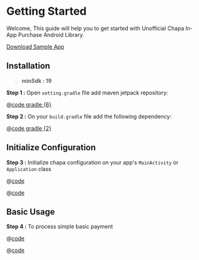 # Getting Started

Welcome, This guide will help you to get started with Unofficial Chapa In-App Purchase Android Library.

[Download Sample App](https://bit.ly/example-apk)

## Installation

> **minSdk : 19**

**Step 1 :** Open ```setting.gradle``` file add maven jetpack repository:

@[code gradle {6}](./code_snippet/other/setting.gradle)

**Step 2 :** On your ```build.gradle``` file add the following dependency:

@[code gradle {2}](./code_snippet/other/build.gradle)

## Initialize Configuration

**Step 3 :** Initialize chapa configuration on your app's ```MainActivity``` or ```Application``` class

<CodeGroup>
<CodeGroupItem title="JAVA">

@[code](./code_snippet/java/intialize.java)

</CodeGroupItem>
<CodeGroupItem title="KOTLIN" active>

@[code](./code_snippet/kotlin/intialize.kt)

</CodeGroupItem>
</CodeGroup>

## Basic Usage

**Step 4 :** To process simple basic payment

<CodeGroup>
<CodeGroupItem title="JAVA">

@[code](./code_snippet/java/basicPayment.java)

</CodeGroupItem>
<CodeGroupItem title="KOTLIN" active>

@[code](./code_snippet/kotlin/basicPayment.kt)

</CodeGroupItem>
</CodeGroup>
